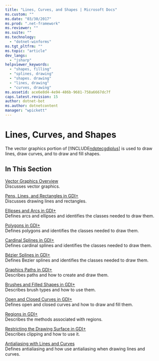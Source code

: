 ```yaml
---
title: "Lines, Curves, and Shapes | Microsoft Docs"
ms.custom: ""
ms.date: "03/30/2017"
ms.prod: ".net-framework"
ms.reviewer: ""
ms.suite: ""
ms.technology: 
  - "dotnet-winforms"
ms.tgt_pltfrm: ""
ms.topic: "article"
dev_langs: 
  - "jsharp"
helpviewer_keywords: 
  - "shapes, filling"
  - "splines, drawing"
  - "shapes. drawing"
  - "lines, drawing"
  - "curves, drawing"
ms.assetid: ace6e8d4-4e94-486b-9681-758a6667dc7f
caps.latest.revision: 15
author: dotnet-bot
ms.author: dotnetcontent
manager: "wpickett"
---
```

# Lines, Curves, and Shapes
The vector graphics portion of [!INCLUDE[ndptecgdiplus](../../../../includes/ndptecgdiplus-md.md)] is used to draw lines, draw curves, and to draw and fill shapes.  
  
## In This Section  
 [Vector Graphics Overview](../../../../docs/framework/winforms/advanced/vector-graphics-overview.md)  
 Discusses vector graphics.  
  
 [Pens, Lines, and Rectangles in GDI+](../../../../docs/framework/winforms/advanced/pens-lines-and-rectangles-in-gdi.md)  
 Discusses drawing lines and rectangles.  
  
 [Ellipses and Arcs in GDI+](../../../../docs/framework/winforms/advanced/ellipses-and-arcs-in-gdi.md)  
 Defines arcs and ellipses and identifies the classes needed to draw them.  
  
 [Polygons in GDI+](../../../../docs/framework/winforms/advanced/polygons-in-gdi.md)  
 Defines polygons and identifies the classes needed to draw them.  
  
 [Cardinal Splines in GDI+](../../../../docs/framework/winforms/advanced/cardinal-splines-in-gdi.md)  
 Defines cardinal splines and identifies the classes needed to draw them.  
  
 [Bézier Splines in GDI+](../../../../docs/framework/winforms/advanced/bezier-splines-in-gdi.md)  
 Defines Bezier splines and identifies the classes needed to draw them.  
  
 [Graphics Paths in GDI+](../../../../docs/framework/winforms/advanced/graphics-paths-in-gdi.md)  
 Describes paths and how to create and draw them.  
  
 [Brushes and Filled Shapes in GDI+](../../../../docs/framework/winforms/advanced/brushes-and-filled-shapes-in-gdi.md)  
 Describes brush types and how to use them.  
  
 [Open and Closed Curves in GDI+](../../../../docs/framework/winforms/advanced/open-and-closed-curves-in-gdi.md)  
 Defines open and closed curves and how to draw and fill them.  
  
 [Regions in GDI+](../../../../docs/framework/winforms/advanced/regions-in-gdi.md)  
 Describes the methods associated with regions.  
  
 [Restricting the Drawing Surface in GDI+](../../../../docs/framework/winforms/advanced/restricting-the-drawing-surface-in-gdi.md)  
 Describes clipping and how to use it.  
  
 [Antialiasing with Lines and Curves](../../../../docs/framework/winforms/advanced/antialiasing-with-lines-and-curves.md)  
 Defines antialiasing and how use antialiasing when drawing lines and curves.
